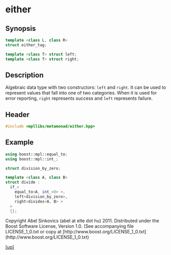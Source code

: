# either

## Synopsis

```cpp
template <class L, class R>
struct either_tag;

template <class T> struct left;
template <class T> struct right;
```

## Description

Algebraic data type with two constructors: `left` and `right`. It can be used to
represent values that fall into one of two categories. When it is used for error
reporting, `right` represents success and `left` represents failure.

## Header

```cpp
#include <mpllibs/metamonad/either.hpp>
```

## Example

```cpp
using boost::mpl::equal_to;
using boost::mpl::int_;

struct division_by_zero;

template <class A, class B>
struct divide :
  if_<
    equal_to<A, int_<0> >,
    left<division_by_zero>,
    right<divides<A, B> >
  >
  {};
```

<p class="copyright">
Copyright Abel Sinkovics (abel at elte dot hu) 2011.
Distributed under the Boost Software License, Version 1.0.
(See accompanying file LICENSE_1_0.txt or copy at
[http://www.boost.org/LICENSE_1_0.txt](http://www.boost.org/LICENSE_1_0.txt)
</p>

[[up]](reference.html)



